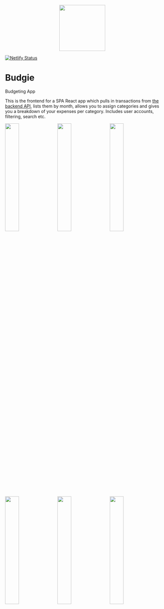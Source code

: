 <p align="center">
  <a href="https://mrseanbaines-budgie-staging.netlify.app" target="_blank">
    <img src="https://user-images.githubusercontent.com/24367010/86540013-51661480-bef9-11ea-82e1-a26e9a9de218.png" alt="" width="150" />
  </a>
</p>

[![Netlify Status](https://api.netlify.com/api/v1/badges/176c85ff-5dca-4ff2-894c-af35e2646712/deploy-status)](https://app.netlify.com/sites/mrseanbaines-budgie-staging/deploys)

# Budgie

Budgeting App

This is the frontend for a SPA React app which pulls in transactions from [the backend API](https://github.com/mrseanbaines/expenses-app-backend), lists them by month, allows you to assign categories and gives you a breakdown of your expenses per category. Includes user accounts, filtering, search etc.

<p>
  <img src="https://user-images.githubusercontent.com/24367010/86539751-03e8a800-bef7-11ea-9cf9-af98d6580cfb.png" alt="" width="30%" />
  &nbsp;
  &nbsp;
  <img src="https://user-images.githubusercontent.com/24367010/86539781-34c8dd00-bef7-11ea-9ad1-c09cecd88adc.png" alt="" width="30%" />
  &nbsp;
  &nbsp;
  <img src="https://user-images.githubusercontent.com/24367010/86539806-79547880-bef7-11ea-8029-f53ef6107c5b.png" alt="" width="30%" />
</p>

<br />

<p>
  <img src="https://user-images.githubusercontent.com/24367010/86539829-b02a8e80-bef7-11ea-877c-3e0d38472e54.png" alt="" width="30%" />
  &nbsp;
  &nbsp;
  <img src="https://user-images.githubusercontent.com/24367010/86539831-b3be1580-bef7-11ea-9144-c3e88fdd99f7.png" alt="" width="30%" />
  &nbsp;
  &nbsp;
  <img src="https://user-images.githubusercontent.com/24367010/86539835-b587d900-bef7-11ea-88b8-dcb0a6f0f266.png" alt="" width="30%" />
</p>
